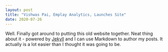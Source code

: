 ```yaml
---
layout: post
title: "Vishwas Pai, Emplay Analytics, Launches Site"
date: 2020-07-26
---
```


Well. Finally got around to putting this old website together. Neat thing about it - powered by [Jekyll](http://jekyllrb.com) and I can use Markdown to author my posts. It actually is a lot easier than I thought it was going to be.
